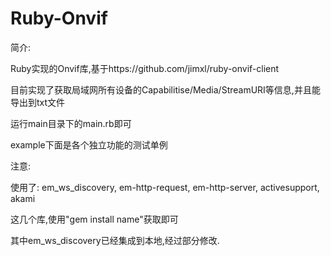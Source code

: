 Ruby-Onvif
==========

简介:

  Ruby实现的Onvif库,基于https://github.com/jimxl/ruby-onvif-client
  
  目前实现了获取局域网所有设备的Capabilitise/Media/StreamURI等信息,并且能导出到txt文件
  
  运行main目录下的main.rb即可
  
  example下面是各个独立功能的测试单例
  
注意:

  使用了: em_ws_discovery, em-http-request, em-http-server, activesupport, akami
  
  这几个库,使用"gem install name"获取即可
  
  其中em_ws_discovery已经集成到本地,经过部分修改.

